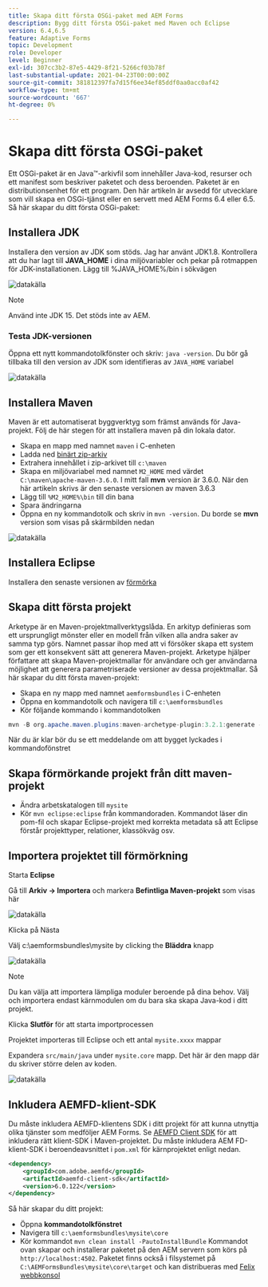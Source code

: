 ```yaml
---
title: Skapa ditt första OSGi-paket med AEM Forms
description: Bygg ditt första OSGi-paket med Maven och Eclipse
version: 6.4,6.5
feature: Adaptive Forms
topic: Development
role: Developer
level: Beginner
exl-id: 307cc3b2-87e5-4429-8f21-5266cf03b78f
last-substantial-update: 2021-04-23T00:00:00Z
source-git-commit: 381812397fa7d15f6ee34ef85ddf0aa0acc0af42
workflow-type: tm+mt
source-wordcount: '667'
ht-degree: 0%

---
```


# Skapa ditt första OSGi-paket

Ett OSGi-paket är en Java™-arkivfil som innehåller Java-kod, resurser och ett manifest som beskriver paketet och dess beroenden. Paketet är en distributionsenhet för ett program. Den här artikeln är avsedd för utvecklare som vill skapa en OSGi-tjänst eller en servett med AEM Forms 6.4 eller 6.5. Så här skapar du ditt första OSGi-paket:


## Installera JDK

Installera den version av JDK som stöds. Jag har använt JDK1.8. Kontrollera att du har lagt till **JAVA_HOME** i dina miljövariabler och pekar på rotmappen för JDK-installationen.
Lägg till %JAVA_HOME%/bin i sökvägen

![datakälla](assets/java-home.JPG)

>[!NOTE]
> Använd inte JDK 15. Det stöds inte av AEM.

### Testa JDK-versionen

Öppna ett nytt kommandotolkfönster och skriv: `java -version`. Du bör gå tillbaka till den version av JDK som identifieras av `JAVA_HOME` variabel

![datakälla](assets/java-version.JPG)

## Installera Maven

Maven är ett automatiserat byggverktyg som främst används för Java-projekt. Följ de här stegen för att installera maven på din lokala dator.

* Skapa en mapp med namnet `maven` i C-enheten
* Ladda ned [binärt zip-arkiv](https://maven.apache.org/download.cgi)
* Extrahera innehållet i zip-arkivet till `c:\maven`
* Skapa en miljövariabel med namnet `M2_HOME` med värdet `C:\maven\apache-maven-3.6.0`. I mitt fall **mvn** version är 3.6.0. När den här artikeln skrivs är den senaste versionen av maven 3.6.3
* Lägg till `%M2_HOME%\bin` till din bana
* Spara ändringarna
* Öppna en ny kommandotolk och skriv in `mvn -version`. Du borde se **mvn** version som visas på skärmbilden nedan

![datakälla](assets/mvn-version.JPG)


## Installera Eclipse

Installera den senaste versionen av [förmörka](https://www.eclipse.org/downloads/)

## Skapa ditt första projekt

Arketype är en Maven-projektmallverktygslåda. En arkityp definieras som ett ursprungligt mönster eller en modell från vilken alla andra saker av samma typ görs. Namnet passar ihop med att vi försöker skapa ett system som ger ett konsekvent sätt att generera Maven-projekt. Arketype hjälper författare att skapa Maven-projektmallar för användare och ger användarna möjlighet att generera parametriserade versioner av dessa projektmallar.
Så här skapar du ditt första maven-projekt:

* Skapa en ny mapp med namnet `aemformsbundles` i C-enheten
* Öppna en kommandotolk och navigera till `c:\aemformsbundles`
* Kör följande kommando i kommandotolken

```java
mvn -B org.apache.maven.plugins:maven-archetype-plugin:3.2.1:generate -D archetypeGroupId=com.adobe.aem -D archetypeArtifactId=aem-project-archetype -D archetypeVersion=36 -D appTitle="My Site" -D appId="mysite" -D groupId="com.mysite" -D aemVersion=6.5.13
```

När du är klar bör du se ett meddelande om att bygget lyckades i kommandofönstret

## Skapa förmörkande projekt från ditt maven-projekt

* Ändra arbetskatalogen till `mysite`
* Kör `mvn eclipse:eclipse` från kommandoraden. Kommandot läser din pom-fil och skapar Eclipse-projekt med korrekta metadata så att Eclipse förstår projekttyper, relationer, klassökväg osv.

## Importera projektet till förmörkning

Starta **Eclipse**

Gå till **Arkiv -> Importera** och markera **Befintliga Maven-projekt** som visas här

![datakälla](assets/import-mvn-project.JPG)

Klicka på Nästa

Välj c:\aemformsbundles\mysite by clicking the **Bläddra** knapp

![datakälla](assets/mysite-eclipse-project.png)

>[!NOTE]
>Du kan välja att importera lämpliga moduler beroende på dina behov. Välj och importera endast kärnmodulen om du bara ska skapa Java-kod i ditt projekt.

Klicka **Slutför** för att starta importprocessen

Projektet importeras till Eclipse och ett antal `mysite.xxxx` mappar

Expandera `src/main/java` under `mysite.core` mapp. Det här är den mapp där du skriver större delen av koden.

![datakälla](assets/mysite-core-project.png)

## Inkludera AEMFD-klient-SDK

Du måste inkludera AEMFD-klientens SDK i ditt projekt för att kunna utnyttja olika tjänster som medföljer AEM Forms. Se [AEMFD Client SDK](https://mvnrepository.com/artifact/com.adobe.aemfd/aemfd-client-sdk) för att inkludera rätt klient-SDK i Maven-projektet. Du måste inkludera AEM FD-klient-SDK i beroendeavsnittet i `pom.xml` för kärnprojektet enligt nedan.

```xml
<dependency>
    <groupId>com.adobe.aemfd</groupId>
    <artifactId>aemfd-client-sdk</artifactId>
    <version>6.0.122</version>
</dependency>
```

Så här skapar du ditt projekt:

* Öppna **kommandotolkfönstret**
* Navigera till `c:\aemformsbundles\mysite\core`
* Kör kommandot `mvn clean install -PautoInstallBundle`
Kommandot ovan skapar och installerar paketet på den AEM servern som körs på `http://localhost:4502`. Paketet finns också i filsystemet på
   `C:\AEMFormsBundles\mysite\core\target` och kan distribueras med [Felix webbkonsol](http://localhost:4502/system/console/bundles)
